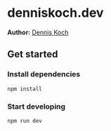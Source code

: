 # denniskoch.dev

__Author:__ [Dennis Koch](info@pixelarbeit.de)

## Get started
### Install dependencies
```
npm install
```

### Start developing
```
npm run dev
```
